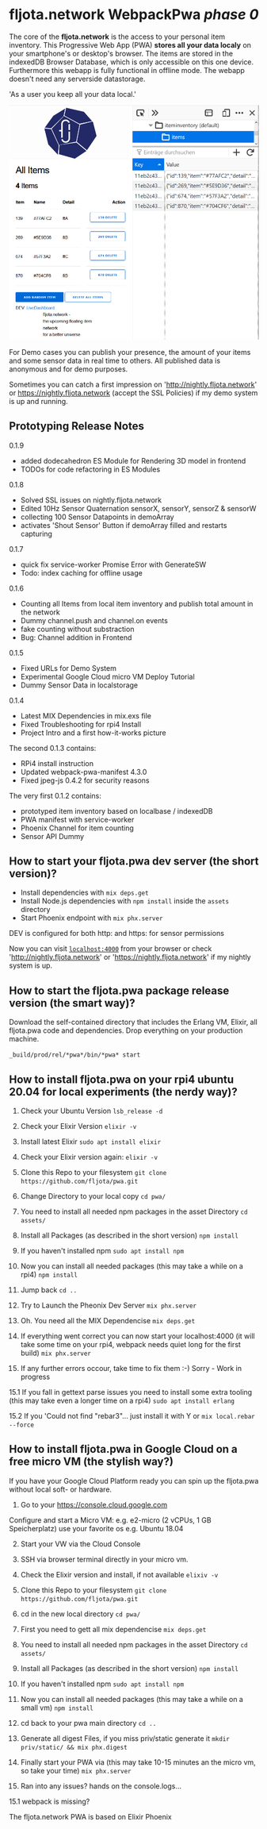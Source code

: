 # fljota.network WebpackPwa _phase 0_ 

The core of the **fljota.network** is the access to your personal item inventory. This Progressive Web App (PWA) **stores all your data localy** on your smartphone's or desktop's browser. The items are stored in the indexedDB Browser Database, which is only accessible on this one device. Furthermore this webapp is fully functional in offline mode. The webapp doesn't need any serverside datastorage. 

'As a user you keep all your data local.'

![Local Item Inventory left Users View - right IndexedDB View](how-it-works/01_indexeddb.png)

For Demo cases you can publish your presence, the amount of your items and some sensor data in real time to others. All published data is anonymous and for demo purposes.

Sometimes you can catch a first impression on 'http://nightly.fljota.network' or https://nightly.fljota.network (accept the SSL Policies) if my demo system is up and running.


## Prototyping Release Notes

0.1.9
- added dodecahedron ES Module for Rendering 3D model in frontend
- TODOs for code refactoring in ES Modules

0.1.8
- Solved SSL issues on nightly.fljota.network
- Edited 10Hz Sensor Quaternation sensorX, sensorY, sensorZ & sensorW
- collecting 100 Sensor Datapoints in demoArray
- activates 'Shout Sensor' Button if demoArray filled and restarts capturing

0.1.7
- quick fix service-worker Promise Error with GenerateSW
- Todo: index caching for offline usage

0.1.6
- Counting all Items from local item inventory and publish total amount in the network
- Dummy channel.push and channel.on events
- fake counting without substraction
- Bug: Channel addition in Frontend

0.1.5
- Fixed URLs for Demo System
- Experimental Google Cloud micro VM Deploy Tutorial
- Dummy Sensor Data in localstorage

0.1.4
- Latest MIX Dependencies in mix.exs file
- Fixed Troubleshooting for rpi4 Install
- Project Intro and a first how-it-works picture

The second 0.1.3 contains:

- RPi4 install instruction
- Updated webpack-pwa-manifest 4.3.0
- Fixed jpeg-js 0.4.2 for security reasons

The very first 0.1.2 contains:

- prototyped item inventory based on localbase / indexedDB
- PWA manifest with service-worker
- Phoenix Channel for item counting
- Sensor API Dummy


## How to start your fljota.pwa dev server (the short version)?

  * Install dependencies with `mix deps.get`
  * Install Node.js dependencies with `npm install` inside the `assets` directory
  * Start Phoenix endpoint with `mix phx.server`

DEV is configured for both http: and https: for sensor permissions

Now you can visit [`localhost:4000`](http://localhost:4000) from your browser or check 'http://nightly.fljota.network' or 'https://nightly.fljota.network' if my nightly system is up.

## How to start the fljota.pwa package release version (the smart way)?

Download the self-contained directory that includes the Erlang VM, Elixir, all fljota.pwa code and dependencies. Drop everything on your production machine. 

`_build/prod/rel/*pwa*/bin/*pwa* start`

## How to install fljota.pwa on your rpi4 ubuntu 20.04 for local experiments (the nerdy way)?

1. Check your Ubuntu Version
`lsb_release -d`

2. Check your Elixir Version
`elixir -v`

3. Install latest Elixir
`sudo apt install elixir`

4. Check your Elixir version again:
 `elixir -v`

5. Clone this Repo to your filesystem
`git clone https://github.com/fljota/pwa.git`

6. Change Directory to your local copy
`cd pwa/`

7. You need to install all needed npm packages in the asset Directory
`cd assets/`

8. Install all Packages (as described in the short version)
`npm install`

9. If you haven't installed npm
`sudo apt install npm`

10. Now you can install all needed packages (this may take a while on a rpi4)
`npm install`

11. Jump back
`cd ..`

12. Try to Launch the Pheonix Dev Server
`mix phx.server`

13. Oh. You need all the MIX Dependencise
`mix deps.get`

14. If everything went correct you can now start your localhost:4000 (it will take some time on your rpi4, webpack needs quiet long for the first build)
`mix phx.server`

15. If any further errors occour, take time to fix them
:-) Sorry - Work in progress

15.1 If you fall in gettext parse issues you need to install some extra tooling (this may take even a longer time on a rpi4)
`sudo apt install erlang`

15.2 If you 'Could not find "rebar3"... just install it with Y or
`mix local.rebar --force`

## How to install fljota.pwa in Google Cloud on a free micro VM (the stylish way?)

If you have your Google Cloud Platform ready you can spin up the fljota.pwa without local soft- or hardware.

1. Go to your https://console.cloud.google.com

Configure and start a Micro VM:
e.g. e2-micro (2 vCPUs, 1 GB Speicherplatz)
use your favorite os e.g. Ubuntu 18.04

2. Start your VW via the Cloud Console

3. SSH via browser terminal directly in your micro vm.

4. Check the Elixir version and install, if not available
`elixiv -v`

5. Clone this Repo to your filesystem
`git clone https://github.com/fljota/pwa.git`

6. cd in the new local directory
`cd pwa/`

7. First you need to gett all mix dependencise
`mix deps.get`

8. You need to install all needed npm packages in the asset Directory
`cd assets/`

9. Install all Packages (as described in the short version)
`npm install`

10. If you haven't installed npm
`sudo apt install npm`

11. Now you can install all needed packages (this may take a while on a small vm)
`npm install`

12. cd back to your pwa main directory
`cd ..`

13. Generate all digest Files, if you miss priv/static  generate it
`mkdir priv/static/ && mix phx.digest`

14. Finally start your PWA via (this may take 10-15 minutes an the micro vm, so take your time)
`mix phx.server`

15. Ran into any issues?
hands on the console.logs...

15.1 webpack is missing?


The fljota.network PWA is based on Elixir Phoenix
